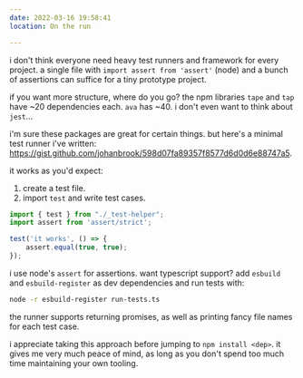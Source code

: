 ```yaml
---
date: 2022-03-16 19:58:41
location: On the run

---
```

i don't think everyone need heavy test runners and framework for every project. a single file with `import assert from 'assert'` (node) and a bunch of assertions can suffice for a tiny prototype project.

if you want more structure, where do you go? the npm libraries `tape` and `tap` have ~20 dependencies each. `ava` has ~40. i don't even want to think about `jest`…

i'm sure these packages are great for certain things. but here's a minimal test runner i've written: https://gist.github.com/johanbrook/598d07fa89357f8577d6d0d6e88747a5.

it works as you'd expect:

1. create a test file.
2. import `test` and write test cases.

```ts
import { test } from "./_test-helper";
import assert from 'assert/strict';

test('it works', () => {
    assert.equal(true, true);
});
```

i use node's `assert` for assertions. want typescript support? add `esbuild` and `esbuild-register` as dev dependencies and run tests with:

```bash
node -r esbuild-register run-tests.ts
```

the runner supports returning promises, as well as printing fancy file names for each test case.

i appreciate taking this approach before jumping to `npm install <dep>`. it gives me very much peace of mind, as long as you don't spend too much time maintaining your own tooling.
